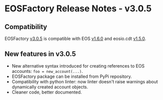 # EOSFactory Release Notes - v3.0.5

## Compatibility

EOSFactory [v3.0.5](https://github.com/tokenika/eosfactory/releases/tag/v3.0.5) is compatible with EOS [v1.6.0](https://github.com/EOSIO/eos/releases/tag/v1.6.0) and eosio.cdt [v1.5.0](https://github.com/EOSIO/eosio.cdt/releases/tag/v1.5.0).

## New features in v3.0.5
* New alternative syntax introduced for creating references to EOS accounts: `foo = new_account(...)`.
* EOSFactory package can be installed from PyPi repository.
* Compatibility with python linter: now linter doesn't raise warnings about dynamically created account objects.
* Cleaner code, better documented.
